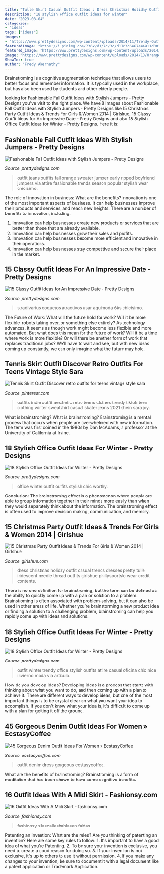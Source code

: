 ```yaml
---
title: "Tulle Skirt Casual Outfit Ideas : Dress Christmas Holiday Outfit Casual Trends Dresses Pretty Tulle Iridescent Needle Thread Outfits Girlshue Phillysportstc Wear Credit Contents"
description: "18 stylish office outfit ideas for winter"
date: "2023-08-04"
categories:
- "ideas"
tags: ["ideas"]
images:
- "https://www.prettydesigns.com/wp-content/uploads/2014/11/Trendy-Outfit-for-Work.jpg"
featuredImage: "https://i.pinimg.com/736x/d1/7c/3c/d17c3c6e674ea911d302be78366602da.jpg"
featured_image: "https://www.prettydesigns.com/wp-content/uploads/2014/08/Treny-Outfit-Idea-with-Printed-Skirt.jpg"
image: "https://www.prettydesigns.com/wp-content/uploads/2014/10/Orange-Jumper-Outfit-with-Ripped-Jeans.jpg"
ShowToc: true
author: "Fredy Abernathy"
---
```



Brainstroming is a cognitive augmentation technique that allows users to better focus and remember information. It is typically used in the workplace, but has also been used by students and other elderly people.

	

		
looking for Fashionable Fall Outfit Ideas with Stylish Jumpers - Pretty Designs you've visit to the right place. We have 8 Images about Fashionable Fall Outfit Ideas with Stylish Jumpers - Pretty Designs like 15 Christmas Party Outfit Ideas &amp; Trends For Girls &amp; Women 2014 | Girlshue, 15 Classy Outfit Ideas for An Impressive Date - Pretty Designs and also 18 Stylish Office Outfit Ideas for Winter - Pretty Designs. Here it is:
		
    
## Fashionable Fall Outfit Ideas With Stylish Jumpers - Pretty Designs

<img loading=lazy src="https://www.prettydesigns.com/wp-content/uploads/2014/10/Orange-Jumper-Outfit-with-Ripped-Jeans.jpg" onerror="this.onerror=null;this.src='https://tse2.mm.bing.net/th?id=OIP.G99dcSe8vZEkUGF6IsTEowHaK2&amp;pid=15.1';" alt="Fashionable Fall Outfit Ideas with Stylish Jumpers - Pretty Designs">

_Source: prettydesigns.com_

>outfit jeans outfits fall orange sweater jumper early ripped boyfriend jumpers via attire fashionable trends season popular stylish wear chicisimo. 

	

The role of innovation in business: What are the benefits?
Innovation is one of the most important aspects of business. It can help businesses improve their products and services, and reach new heights. There are a number of benefits to innovation, including: 
1. Innovation can help businesses create new products or services that are better than those that are already available. 
2. Innovation can help businesses grow their sales and profits. 
3. Innovation can help businesses become more efficient and innovative in their operations. 
4. Innovation can help businesses stay competitive and secure their place in the market.

    
## 15 Classy Outfit Ideas For An Impressive Date - Pretty Designs

<img loading=lazy src="https://www.prettydesigns.com/wp-content/uploads/2014/08/Treny-Outfit-Idea-with-Printed-Skirt.jpg" onerror="this.onerror=null;this.src='https://tse4.mm.bing.net/th?id=OIP.kF4jD1N9H-06qi1nNYzDxgHaLH&amp;pid=15.1';" alt="15 Classy Outfit Ideas for An Impressive Date - Pretty Designs">

_Source: prettydesigns.com_

>stradivarius coquetos atractivos usar aquimoda 6ks chicisimo. 

	

The Future of Work: What will the future hold for work? Will it be more flexible, robots taking over, or something else entirely?
As technology advances, it seems as though work might become less flexible and more automated. But what does this mean for the future of work? Will it be a time where work is more flexible? Or will there be another form of work that replaces traditional jobs? We'll have to wait and see, but with new ideas coming up constantly, we can only imagine what the future may hold.

    
## Tennis Skirt Outfit Discover Retro Outfits For Teens Vintage Style Sara

<img loading=lazy src="https://i.pinimg.com/736x/d1/7c/3c/d17c3c6e674ea911d302be78366602da.jpg" onerror="this.onerror=null;this.src='https://tse2.mm.bing.net/th?id=OIP.QMG2EZ8882UsGq18ZaRCVgHaLc&amp;pid=15.1';" alt="Tennis Skirt Outfit Discover retro outfits for teens vintage style sara">

_Source: pinterest.com_

>outfits indie outfit aesthetic retro teens clothes trendy tiktok teen clothing winter sweatshirt casual skater jeans 2021 shein sara joy. 

	

What is brainstroming?
What is brainstroming? Brainstroming is a mental process that occurs when people are overwhelmed with new information. The term was first coined in the 1980s by Dan McAdams, a professor at the University of California at Irvine.

    
## 18 Stylish Office Outfit Ideas For Winter - Pretty Designs

<img loading=lazy src="https://www.prettydesigns.com/wp-content/uploads/2017/12/18-stylish-office-outfit-ideas-for-winter-2018-3.jpg" onerror="this.onerror=null;this.src='https://tse3.mm.bing.net/th?id=OIP.Lj8F81_6lOQ998AIc3qUBgHaLL&amp;pid=15.1';" alt="18 Stylish Office Outfit Ideas for Winter - Pretty Designs">

_Source: prettydesigns.com_

>office winter outfit outfits stylish chic worthy. 

	

Conclusion:
The brainstroming effect is a phenomenon where people are able to group information together in their minds more easily than when they would separately think about the information. The brainstroming effect is often used to improve decision making, communication, and memory.

    
## 15 Christmas Party Outfit Ideas &amp; Trends For Girls &amp; Women 2014 | Girlshue

<img loading=lazy src="https://www.girlshue.com/wp-content/uploads/2014/12/15-Christmas-Party-Outfit-Ideas-Trends-For-Girls-Women-2014-8.jpg" onerror="this.onerror=null;this.src='https://tse1.mm.bing.net/th?id=OIP.kuXlIFzcjl2yZS4NIMYOTQHaQ8&amp;pid=15.1';" alt="15 Christmas Party Outfit Ideas &amp; Trends For Girls &amp; Women 2014 | Girlshue">

_Source: girlshue.com_

>dress christmas holiday outfit casual trends dresses pretty tulle iridescent needle thread outfits girlshue phillysportstc wear credit contents. 

	

There is no one definition for brainstroming, but the term can be defined as the ability to quickly come up with a plan or solution to a problem. Brainstroming is often associated with problem-solving, but it can also be used in other areas of life. Whether you’re brainstorming a new product idea or finding a solution to a challenging problem, brainstroming can help you rapidly come up with ideas and solutions.

    
## 18 Stylish Office Outfit Ideas For Winter - Pretty Designs

<img loading=lazy src="https://www.prettydesigns.com/wp-content/uploads/2014/11/Trendy-Outfit-for-Work.jpg" onerror="this.onerror=null;this.src='https://tse3.mm.bing.net/th?id=OIP.zvcZGUSp7geJ_UaSz2x3UQHaLG&amp;pid=15.1';" alt="18 Stylish Office Outfit Ideas for Winter - Pretty Designs">

_Source: prettydesigns.com_

>outfit winter trendy office stylish outfits attire casual oficina chic nice invierno moda via artículo. 

	

How do you develop ideas?
Developing ideas is a process that starts with thinking about what you want to do, and then coming up with a plan to achieve it. There are different ways to develop ideas, but one of the most important things is to be crystal clear on what you want your idea to accomplish. If you don't know what your idea is, it's difficult to come up with a plan for getting it off the ground.

    
## 45 Gorgeous Denim Outfit Ideas For Women » EcstasyCoffee

<img loading=lazy src="https://i0.wp.com/www.ecstasycoffee.com/wp-content/uploads/2016/11/Denim-Look4.jpg?resize=600%2C1088" onerror="this.onerror=null;this.src='https://tse4.mm.bing.net/th?id=OIP.NNQYn8zjlqP-Osnk0wHxCAHaNb&amp;pid=15.1';" alt="45 Gorgeous Denim Outfit Ideas For Women » EcstasyCoffee">

_Source: ecstasycoffee.com_

>outfit denim dress gorgeous ecstasycoffee. 

	

What are the benefits of brainstroming?
Brainstroming is a form of meditation that has been shown to have some cognitive benefits.

    
## 16 Outfit Ideas With A Midi Skirt - Fashionsy.com

<img loading=lazy src="https://fashionsy.com/wp-content/uploads/2014/03/aliexpress-faldas-born-prettry-store-otras-joyas-bisuterialook-main-single-630x924.jpg" onerror="this.onerror=null;this.src='https://tse4.mm.bing.net/th?id=OIP.olQdfQLY_7UmW1GWwja2QAHaK3&amp;pid=15.1';" alt="16 Outfit Ideas With A Midi Skirt - fashionsy.com">

_Source: fashionsy.com_

>fashionsy silascalleshablasen faldas. 

	

Patenting an invention: What are the rules?
Are you thinking of patenting an invention? Here are some key rules to follow: 1. It's important to have a good idea of what you're Patenting. 
2. To be sure your invention is exclusive, you need to create a good reason for doing so. 
3. If your invention is not exclusive, it's up to others to use it without permission. 4. If you make any changes to your invention, be sure to document it with a legal document like a patent application or Trademark Application. 
